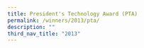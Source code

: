 ```yaml
---
title: President's Technology Award (PTA)
permalink: /winners/2013/pta/
description: ""
third_nav_title: "2013"
---
```

